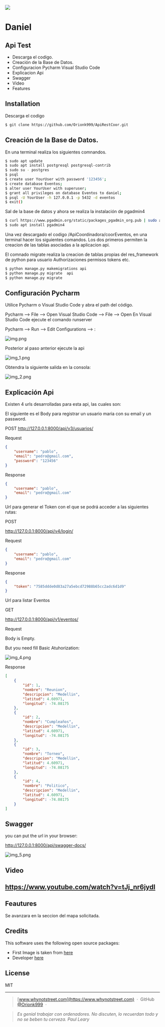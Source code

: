 ![](http://i.imgur.com/y8g506n.png?1)

# Daniel

## Api Test 

- Descarga el codigo.
- Creación de la Base de Datos.
- Configuracion Pycharm Visual Studio Code
- Explicacion Api
- Swagger
- Video
- Features

## Installation

Descarga el codigo 

```bash
$ git clone https://github.com/Orionk999/ApiRestCoor.git
```

## Creación de la Base de Datos.

En una terminal realiza los siguientes comnandos.

```bash
$ sudo apt update
$ sudo apt install postgresql postgresql-contrib
$ sudo su - postgres
$ psql
$ create user YourUser with password '123456';
$ create database Eventos;
$ alter user YourUser with superuser;
$ grant all privileges on database Eventos to daniel;
$ psql -U YourUser -h 127.0.0.1 -p 5432 -d eventos
$ exit()
```
Sal de la base de datos y ahora se realiza la instalación de pgadmin4

```bash
$ curl https://www.pgadmin.org/static/packages_pgadmin_org.pub | sudo apt-key add sudo sh -c 'echo "deb https://ftp.postgresql.org/pub/pgadmin/pgadmin4/apt/$(lsb_release -cs) pgadmin4 main" > /etc/apt/sources.list.d/pgadmin4.list && apt update'
$ sudo apt install pgadmin4
```

Una vez descargado el codigo /ApiCoordinadora/coorEventos, en una terminal hacer los siguientes comandos.
Los dos primeros permiten la creacion de las tablas asociadas a la aplicacion api.

El comnado migrate realiza la creacion de tablas propias del res_framework de python para usuario Authorizaciones 
permisos tokens etc.

```bash
$ python manage.py makemigrations api
$ python manage.py migrate  api
$ python manage.py migrate  
```
## Configuración Pycharm

Utilice Pycharm o Visual Studio Code y abra el path del código.

Pycharm --> File --> Open
Visual Studio Code --> File --> Open 
 En Visual Studio Code ejecute el comando runserver

Pycharm --> Run --> Edit Configurations --> :

![img.png](images/img.png)
 

Posterior al paso anterior ejecute la api



![img_1.png](images/img_1.png)


Obtendra la siguiente salida en la consola: 


![img_2.png](images/img_2.png)


## Explicación Api

Existen 4 urls desarrolladas para esta api, las cuales son:



El siguiente es el Body para registrar un usuario maria con su email y un password.

POST
http://127.0.0.1:8000/api/v3/usuarios/

Request
```json
{
    "username": "pablo",
    "email": "pedro@gmail.com",
    "password": "123456"
}
```
Response
```json
{
    "username": "pablo",
    "email": "pedro@gmail.com"
}
```

Url para generar el Token con el que se podrá acceder a las siguientes rutas:

POST

http://127.0.0.1:8000/api/v4/login/

Request
```json
{
    "username": "pablo",
    "email": "pedro@gmail.com"
}
```

Response
```json
{
    "token": "7585ddde0d83a27a5ebcd72988b65cc2adc6d1d9"
}
```

Url para listar Eventos

GET

http://127.0.0.1:8000/api/v1/eventos/

Request

Body is Empty.

But you need fill Basic Atuhorization:

![img_4.png](images/img_4.png)

Response
```json
[
    {
        "id": 1,
        "nombre": "Reunion",
        "descripcion": "Medellin",
        "latitud": 4.60971,
        "longitud": -74.08175
    },
    {
        "id": 2,
        "nombre": "Cumpleaños",
        "descripcion": "Medellin",
        "latitud": 4.60971,
        "longitud": -74.08175
    },
    {
        "id": 3,
        "nombre": "Torneo",
        "descripcion": "Medellin",
        "latitud": 4.60971,
        "longitud": -74.08175
    },
    {
        "id": 4,
        "nombre": "Politico",
        "descripcion": "Medellin",
        "latitud": 4.60971,
        "longitud": -74.08175
    }
]
```

## Swagger

you can put the url in your browser:

http://127.0.0.1:8000/api/swagger-docs/

![img_5.png](images/img_5.png)



## Video

## https://www.youtube.com/watch?v=tJj_nr6jydI

## Feautures

Se avanzara en la seccion del mapa solicitada.
 

## Credits

This software uses the following open source packages:

- First Image is taken from [here](https://github.com/karan)
- Developer [here](https://github.com/Orionk999)
 

## License

MIT

---

> [www.whynotstreet.com](https://www.whynotstreet.com) &nbsp;&middot;&nbsp;
> GitHub [@Orionk999](https://github.com/Orionk999) &nbsp;&middot;&nbsp;

> _Es genial trabajar con ordenadores. No discuten, lo recuerdan todo y no se beben tu cerveza.  Paul Leary_ 


